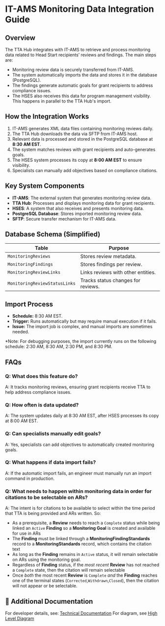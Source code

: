 # IT-AMS Monitoring Data Integration Guide

## Overview
The TTA Hub integrates with IT-AMS to retrieve and process monitoring data related to Head Start recipients’ reviews and findings. The main steps are:
- Monitoring review data is securely transferred from IT-AMS.
- The system automatically imports the data and stores it in the database (PostgreSQL).
- The findings generate automatic goals for grant recipients to address compliance issues.
- The HSES also receives this data for program management visibility. This happens in parallel to the TTA Hub's import.

## How the Integration Works
1. IT-AMS generates XML data files containing monitoring reviews daily.
2. The TTA Hub downloads the data via SFTP from IT-AMS host.
3. Relevant data is processed and stored in the PostgreSQL database at **8:30 AM EST**.
4. The system matches reviews with grant recipients and auto-generates goals.
5. The HSES system processes its copy at **8:00 AM EST** to ensure visibility.
6. Specialists can manually add objectives based on compliance citations.

## Key System Components
- **IT-AMS**: The external system that generates monitoring review data.
- **TTA Hub**: Processes and displays monitoring data for grant recipients.
- **HSES**: A system that also receives and presents monitoring data.
- **PostgreSQL Database**: Stores imported monitoring review data.
- **SFTP**: Secure transfer mechanism for IT-AMS data.

## Database Schema (Simplified)
| **Table** | **Purpose** |
|-----------|------------|
| `MonitoringReviews` | Stores review metadata. |
| `MonitoringFindings` | Stores findings per review. |
| `MonitoringReviewLinks` | Links reviews with other entities. |
| `MonitoringReviewStatusLinks` | Tracks status changes for reviews. |

## Import Process
- **Schedule:** 8:30 AM EST.
- **Trigger:** Runs automatically but may require manual execution if it fails.
- **Issue:** The import job is complex, and manual imports are sometimes needed.

*Note: For debugging purposes, the import currently runs on the following schedule: 2:30 AM, 8:30 AM, 2:30 PM, and 8:30 PM.

## FAQs
### Q: What does this feature do?
A: It tracks monitoring reviews, ensuring grant recipients receive TTA to help address compliance issues.

### Q: How often is data updated?
A: The system updates daily at 8:30 AM EST, after HSES processes its copy at 8:00 AM EST.

### Q: Can specialists manually edit goals?
A: Yes, specialists can add objectives to automatically created monitoring goals.

### Q: What happens if data import fails?
A: If the automatic import fails, an engineer must manually run an import command in production.

### Q: What needs to happen within monitoring data in order for citations to be selectable on ARs?
A: The intent is for citations to be available to select within the time period that TTA is being provided and ARs written. So:
- As a prerequisite, a **Review** needs to reach a `Complete` status while being linked an `Active` **Finding** so a **Monitoring Goal** is created and available for use in ARs
- The **Finding** must be linked through a **MonitoringFindingStandards** record to a **MonitoringStandards** record, which contains the citation text
- As long as the **Finding** remains in `Active` status, it will remain selectable on ARs using the monitoring goal.
- Regardless of **Finding** status, if the _most recent_ **Review** has not reached a `Complete` state, then the citation will remain selectable
- Once _both_ the most recent **Review** is `Complete` _and_ the **Finding** reaches one of the terminal states (`Corrected`,`Withdrawn`,`Closed`), then the citation will not appear or be selectable.

## 📎 Additional Documentation
For developer details, see: [Technical Documentation](monitoring-tech.md)
For diagram, see [High Level Diagram](http://www.plantuml.com/plantuml/proxy?src=https://raw.githubusercontent.com/HHS/Head-Start-TTADP/main/docs/sequence-diagrams/data-ingestion-monitoring-goal.puml)

